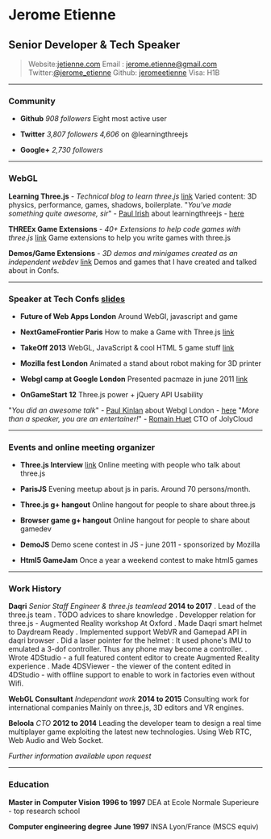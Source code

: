 # Jerome Etienne

## Senior Developer & Tech Speaker 
  
> Website:[jetienne.com](http://jetienne.com)
> Email : [jerome.etienne@gmail.com](mailto:jerome.etienne@gmail.com)
> Twitter:[@jerome_etienne](http://twitter.com/jerome_etienne)
> Github: [jeromeetienne](http://github.com/jeromeetienne)
> Visa: H1B

------

### Community 


 * **Github**  *908 followers*
	Eight most active user 


 * **Twitter**  *3,807 followers*
    *4,606* on @learningthreejs
	

 * **Google+** *2,730 followers* 
	

------

### WebGL

**Learning Three.js** - *Technical blog to learn three.js* [link](http://learningthreejs.com)
	Varied content: 3D physics, performance, games, shadows, boilerplate.
	"*You've made something quite awesome, sir*" - [Paul Irish](http://www.paulirish.com/) about learningthreejs - [here](https://twitter.com/paul_irish/status/127490017693138944) 

**THREEx Game Extensions** - *40+ Extensions to help code games with three.js* [link](http://www.threejsgames.com/extensions/)
	Game extensions to help you write games with three.js

**Demos/Game Extensions** - *3D demos and minigames created as an independent webdev* [link](http://jeromeetienne.github.io/stellar7/)
	Demos and games that I have created and talked about in Confs.	 

------

### Speaker at Tech Confs [slides](http://jeromeetienne.github.io/slides/)

* **Future of Web Apps London**
	Around WebGl, javascript and game 

* **NextGameFrontier Paris**
	How to make a Game with Three.js [link](https://www.youtube.com/watch?v=45x4KyRL5Uc)

* **TakeOff 2013**
	WebGL, JavaScript & cool HTML 5 game stuff [link](https://www.youtube.com/watch?v=LDjPuiV5tUU)

* **Mozilla fest London**
    Animated a stand about robot making for 3D printer 

* **Webgl camp at Google London**
	Presented pacmaze in june 2011 [link](https://www.youtube.com/watch?v=rXl7gOK0VfE) 

* **OnGameStart 12**
	Three.js power + jQuery API Usability

"*You did an awesome talk*" - [Paul Kinlan](https://plus.google.com/+PaulKinlan/posts) about Webgl London - [here](https://plus.google.com/photos/+JeromeEtienne/albums/5629217753475409905/5629217757602441634?pid=5629217757602441634&oid=102848659911729905069) 
"*More than a speaker, you are an entertainer!*" - [Romain Huet](https://twitter.com/romainhuet) CTO of JolyCloud

------

### Events and online meeting organizer 

* **Three.js Interview** [link](https://www.youtube.com/watch?v=5pdxh9pjKzQ)
    Online meeting with people who talk about three.js

* **ParisJS** 
    Evening meetup about js in paris. Around 70 persons/month. 

* **Three.js g+ hangout** 
    Online hangout for people to share about three.js

* **Browser game g+ hangout** 
    Online hangout for people to share about gamedev

* **DemoJS** 
    Demo scene contest in JS - june 2011 - sponsorized by Mozilla

* **Html5 GameJam** 
    Once a year a weekend contest to make html5 games

------

### Work History

**Daqri** *Senior Staff Engineer & three.js teamlead* __2014 to 2017__
    . Lead of the three.js team
         . TODO advices to share knowledge
         . Developper relation for three.js - Augmented Reality workshop At Oxford
    . Made Daqri smart helmet to Daydream Ready
         . Implemented support WebVR and Gamepad API in daqri browser
         . Did a laser pointer for the helmet : It used phone's IMU to emulated a 3-dof controller. Thus any phone may become a controller.
    . Wrote 4DStudio - a full featured content editor to create Augmented Reality experience
         . Made 4DSViewer - the viewer of the content edited in 4DStudio - with offline support to enable to work in factories even without Wifi.

**WebGL Consultant** *Independant work* __2014 to 2015__
    Consulting work for international companies 
    Mainly on three.js, 3D editors and VR engines.  

**Beloola** *CTO* __2012 to 2014__
    Leading the developer team to design a real time multiplayer game exploiting the latest new technologies. 
    Using Web RTC, Web Audio and Web Socket. 

*Further information available upon request*

------

### Education

**Master in Computer Vision** __1996 to 1997__
	DEA at Ecole Normale Superieure - top research school 

**Computer engineering degree** __June 1997__
	INSA Lyon/France (MSCS equiv) 

